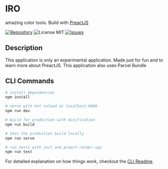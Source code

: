 # IRO
amazing color tools. Build with [PreactJS](https://preactjs.com)

[![Repository](https://img.shields.io/badge/github-iro-green?logo=github&style=flat)](https://github.com/nyancodeid/iro)
![License MIT](https://img.shields.io/github/license/nyancodeid/iro)
[![Issues](https://img.shields.io/github/issues/nyancodeid/iro)](https://github.com/nyancodeid/iro/issues)

## Description
This application is only an experimental application. Made just for fun and to learn more about PreactJS.
This application also uses Parcel Bundle

## CLI Commands

``` bash
# install dependencies
npm install

# serve with hot reload at localhost:8080
npm run dev

# build for production with minification
npm run build

# test the production build locally
npm run serve

# run tests with jest and preact-render-spy 
npm run test
```

For detailed explanation on how things work, checkout the [CLI Readme](https://github.com/developit/preact-cli/blob/master/README.md).
